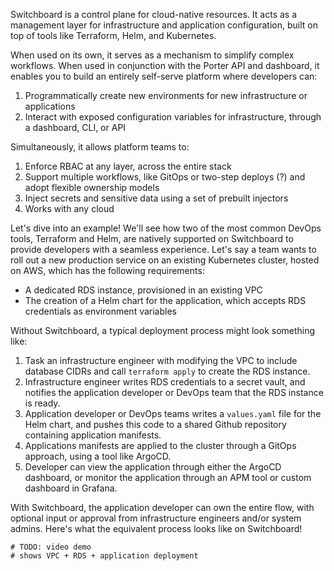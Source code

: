 Switchboard is a control plane for cloud-native resources. It acts as a management layer for infrastructure and application configuration, built on top of tools like Terraform, Helm, and Kubernetes. 

When used on its own, it serves as a mechanism to simplify complex workflows. When used in conjunction with the Porter API and dashboard, it enables you to build an entirely self-serve platform where developers can:

1. Programmatically create new environments for new infrastructure or applications
2. Interact with exposed configuration variables for infrastructure, through a dashboard, CLI, or API

Simultaneously, it allows platform teams to:

1. Enforce RBAC at any layer, across the entire stack 
2. Support multiple workflows, like GitOps or two-step deploys (?) and adopt flexible ownership models
3. Inject secrets and sensitive data using a set of prebuilt injectors
4. Works with any cloud

Let's dive into an example! We'll see how two of the most common DevOps tools, Terraform and Helm, are natively supported on Switchboard to provide developers with a seamless experience. Let's say a team wants to roll out a new production service on an existing Kubernetes cluster, hosted on AWS, which has the following requirements:
- A dedicated RDS instance, provisioned in an existing VPC
- The creation of a Helm chart for the application, which accepts RDS credentials as environment variables 

Without Switchboard, a typical deployment process might look something like:
1. Task an infrastructure engineer with modifying the VPC to include database CIDRs and call `terraform apply` to create the RDS instance.
2. Infrastructure engineer writes RDS credentials to a secret vault, and notifies the application developer or DevOps team that the RDS instance is ready. 
3. Application developer or DevOps teams writes a `values.yaml` file for the Helm chart, and pushes this code to a shared Github repository containing application manifests. 
4. Applications manifests are applied to the cluster through a GitOps approach, using a tool like ArgoCD. 
5. Developer can view the application through either the ArgoCD dashboard, or monitor the application through an APM tool or custom dashboard in Grafana. 

With Switchboard, the application developer can own the entire flow, with optional input or approval from infrastructure engineers and/or system admins. Here's what the equivalent process looks like on Switchboard!

```
# TODO: video demo
# shows VPC + RDS + application deployment
```


